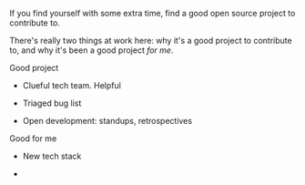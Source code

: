 <!--
.. title: Contribute to a Good Open Source Project
.. slug: good-proj
.. date: 2015-05-17 20:12:05 UTC-07:00
.. tags: Technology
.. type: text
.. status: draft
-->

If you find yourself with some extra time, find a good open source project to
contribute to. 

There's really two things at work here: why it's a good project to contribute
to, and why it's been a good project *for me*. 

Good project

* Clueful tech team. Helpful

* Triaged bug list

* Open development: standups, retrospectives


Good for me

* New tech stack

* 
